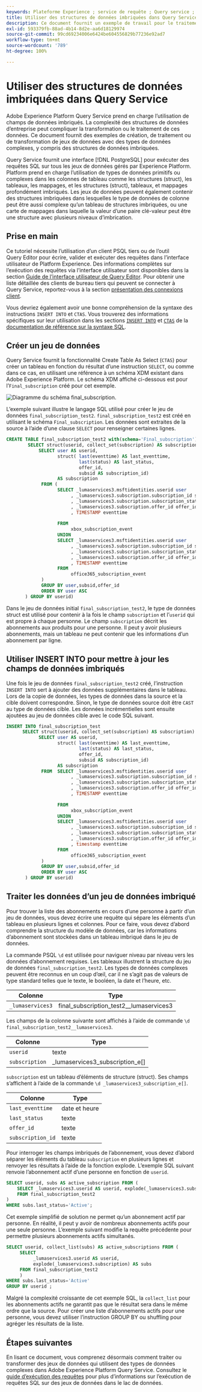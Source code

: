 ```yaml
---
keywords: Plateforme Experience ; service de requête ; Query service ; structures de données imbriquées ; données imbriquées ;
title: Utiliser des structures de données imbriquées dans Query Service
description: Ce document fournit un exemple de travail pour le traitement et la transformation des champs de données imbriqués à l’aide des instructions CTAS et INSERT INTO.
exl-id: 593379fb-88ad-4b14-8d2e-aa6d18129974
source-git-commit: 99cd69234006e6424be604556829b77236e92ad7
workflow-type: tm+mt
source-wordcount: '789'
ht-degree: 100%

---
```


# Utiliser des structures de données imbriquées dans Query Service

Adobe Experience Platform Query Service prend en charge l’utilisation de champs de données imbriqués. La complexité des structures de données d’entreprise peut compliquer la transformation ou le traitement de ces données. Ce document fournit des exemples de création, de traitement ou de transformation de jeux de données avec des types de données complexes, y compris des structures de données imbriquées.

Query Service fournit une interface [!DNL PostgreSQL] pour exécuter des requêtes SQL sur tous les jeux de données gérés par Experience Platform. Platform prend en charge l’utilisation de types de données primitifs ou complexes dans les colonnes de tableau comme les structures (struct), les tableaux, les mappages, et les structures (struct), tableaux, et mappages profondément imbriqués. Les jeux de données peuvent également contenir des structures imbriquées dans lesquelles le type de données de colonne peut être aussi complexe qu’un tableau de structures imbriquées, ou une carte de mappages dans laquelle la valeur d’une paire clé-valeur peut être une structure avec plusieurs niveaux d’imbrication.

## Prise en main

Ce tutoriel nécessite l’utilisation d’un client PSQL tiers ou de l’outil Query Editor pour écrire, valider et exécuter des requêtes dans l’interface utilisateur de Platform Experience. Des informations complètes sur l’exécution des requêtes via l’interface utilisateur sont disponibles dans la section [Guide de l’interface utilisateur de Query Editor](../ui/user-guide.md). Pour obtenir une liste détaillée des clients de bureau tiers qui peuvent se connecter à Query Service, reportez-vous à la section [présentation des connexions client](../clients/overview.md).

Vous devriez également avoir une bonne compréhension de la syntaxe des instructions `INSERT INTO` et `CTAS`. Vous trouverez des informations spécifiques sur leur utilisation dans les sections [`INSERT INTO`](../sql/syntax.md#insert-into) et [`CTAS`](../sql/syntax.md#create-table-as-select) de la [documentation de référence sur la syntaxe SQL](../sql/syntax.md).

## Créer un jeu de données

Query Service fournit la fonctionnalité Create Table As Select (`CTAS`) pour créer un tableau en fonction du résultat d’une instruction `SELECT`, ou comme dans ce cas, en utilisant une référence à un schéma XDM existant dans Adobe Experience Platform. Le schéma XDM affiché ci-dessous est pour l’`Final_subscription` créé pour cet exemple.

![Diagramme du schéma final_subscription.](../images/best-practices/final-subscription-schema.png)

L’exemple suivant illustre le langage SQL utilisé pour créer le jeu de données `final_subscription_test2`. `final_subscription_test2` est créé en utilisant le schéma `Final_subscription`. Les données sont extraites de la source à l’aide d’une clause `SELECT` pour renseigner certaines lignes.

```sql
CREATE TABLE final_subscription_test2 with(schema='Final_subscription') AS (
        SELECT struct(userid, collect_set(subscription) AS subscription) AS _lumaservices3 FROM(
            SELECT user AS userid,
                   struct( last(eventtime) AS last_eventtime,
                           last(status) AS last_status,
                           offer_id, 
                           subsid AS subscription_id)
                   AS subscription
             FROM (
                   SELECT _lumaservices3.msftidentities.userid user
                        , _lumaservices3.subscription.subscription_id subsid
                        , _lumaservices3.subscription.subscription_status status
                        , _lumaservices3.subscription.offer_id offer_id
                        , TIMESTAMP eventtime
 
                   FROM
                        xbox_subscription_event
                   UNION   
                   SELECT _lumaservices3.msftidentities.userid user
                        , _lumaservices3.subscription.subscription_id subsid
                        , _lumaservices3.subscription.subscription_status status
                        , _lumaservices3.subscription.offer_id offer_id
                        , TIMESTAMP eventtime
                   FROM
                        office365_subscription_event
             ) 
             GROUP BY user,subsid,offer_id
             ORDER BY user ASC
       ) GROUP BY userid)
```

Dans le jeu de données initial `final_subscription_test2`, le type de données struct est utilisé pour contenir à la fois le champ `subscription` et l’`userid` qui est propre à chaque personne. Le champ `subscription` décrit les abonnements aux produits pour une personne. Il peut y avoir plusieurs abonnements, mais un tableau ne peut contenir que les informations d’un abonnement par ligne.

## Utiliser INSERT INTO pour mettre à jour les champs de données imbriqués

Une fois le jeu de données `final_subscription_test2` créé, l’instruction `INSERT INTO` sert à ajouter des données supplémentaires dans le tableau. Lors de la copie de données, les types de données dans la source et la cible doivent correspondre. Sinon, le type de données source doit être `CAST` au type de données cible. Les données incrémentielles sont ensuite ajoutées au jeu de données cible avec le code SQL suivant.

```sql
INSERT INTO final_subscription_test
      SELECT struct(userid, collect_set(subscription) AS subscription) AS _lumaservices3 FROM(
            SELECT user AS userid,
                   struct( last(eventtime) AS last_eventtime,
                           last(status) AS last_status,
                           offer_id, 
                           subsid AS subscription_id)
                   AS subscription
             FROM  SELECT _lumaservices3.msftidentities.userid user
                        , _lumaservices3.subscription.subscription_id subsid
                        , _lumaservices3.subscription.subscription_status status
                        , _lumaservices3.subscription.offer_id offer_id
                        , TIMESTAMP eventtime
 
                   FROM
                        xbox_subscription_event
                   UNION   
                   SELECT _lumaservices3.msftidentities.userid user
                        , _lumaservices3.subscription.subscription_id subsid
                        , _lumaservices3.subscription.subscription_status status
                        , _lumaservices3.subscription.offer_id offer_id
                        , timestamp eventtime
                   FROM
                        office365_subscription_event
             ) 
             GROUP BY user,subsid,offer_id
             ORDER BY user ASC
       ) GROUP BY userid)
```

## Traiter les données d’un jeu de données imbriqué

Pour trouver la liste des abonnements en cours d’une personne à partir d’un jeu de données, vous devez écrire une requête qui sépare les éléments d’un tableau en plusieurs lignes et colonnes. Pour ce faire, vous devez d’abord comprendre la structure du modèle de données, car les informations d’abonnement sont stockées dans un tableau imbriqué dans le jeu de données.

La commande PSQL `\d` est utilisée pour naviguer niveau par niveau vers les données d’abonnement requises. Les tableaux illustrent la structure du jeu de données `final_subscription_test2`. Les types de données complexes peuvent être reconnus en un coup d’œil, car il ne s’agit pas de valeurs de type standard telles que le texte, le booléen, la date et l’heure, etc.

| Colonne | Type |
|--------|-------|
| `_lumaservices3` | final_subscription_test2__lumaservices3 |

Les champs de la colonne suivante sont affichés à l’aide de commande `\d final_subscription_test2__lumaservices3`.

| Colonne | Type |
|---------|-------|
| `userid` | texte |
| `subscription` | _lumaservices3_subscription_e[] |

`subscription` est un tableau d’éléments de structure (struct). Ses champs s’affichent à l’aide de la commande `\d _lumaservices3_subscription_e[]`.

| Colonne | Type |
|---------|-------|
| `last_eventtime` | date et heure |
| `last_status` | texte |
| `offer_id` | texte |
| `subscription_id` | texte |

Pour interroger les champs imbriqués de l’abonnement, vous devez d’abord séparer les éléments du tableau `subscription` en plusieurs lignes et renvoyer les résultats à l’aide de la fonction explode. L’exemple SQL suivant renvoie l’abonnement actif d’une personne en fonction de `userid`.

```sql
SELECT userid, subs AS active_subscription FROM (
    SELECT _lumaservices3.userid AS userid, explode(_lumaservices3.subscription) AS subs 
    FROM final_subscription_test2
)
WHERE subs.last_status='Active';
```

Cet exemple simplifié de solution ne permet qu’un abonnement actif par personne. En réalité, il peut y avoir de nombreux abonnements actifs pour une seule personne. L’exemple suivant modifie la requête précédente pour permettre plusieurs abonnements actifs simultanés.

```sql
SELECT userid, collect_list(subs) AS active_subscriptions FROM (
     SELECT
          _lumaservices3.userid AS userid,
          explode(_lumaservices3.subscription) AS subs
     FROM final_subscription_test2
     )
WHERE subs.last_status='Active' 
GROUP BY userid ;
```

Malgré la complexité croissante de cet exemple SQL, la `collect_list` pour les abonnements actifs ne garantit pas que le résultat sera dans le même ordre que la source. Pour créer une liste d’abonnements actifs pour une personne, vous devez utiliser l’instruction GROUP BY ou shuffling pour agréger les résultats de la liste.

## Étapes suivantes

En lisant ce document, vous comprenez désormais comment traiter ou transformer des jeux de données qui utilisent des types de données complexes dans Adobe Experience Platform Query Service. Consultez le [guide d’exécution des requêtes](../best-practices/writing-queries.md) pour plus d’informations sur l’exécution de requêtes SQL sur des jeux de données dans le lac de données.
